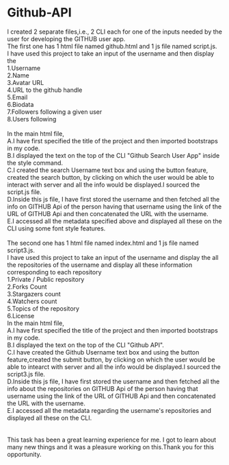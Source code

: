 # Github-API

I created 2 separate files,i.e., 2 CLI each for one of the inputs needed by the user for developing the GITHUB user app.\
The first one has 1 html file named github.html and 1 js file named script.js.\
I have used this project to take an input of the username and then display the\
1.Username\
2.Name\
3.Avatar URL\
4.URL to the github handle\
5.Email\
6.Biodata\
7.Followers following a given user\
8.Users following\
\
In the main html file,\
A.I have first specified the title of the project and then imported bootstraps in my code.\
B.I displayed the text on the top of the CLI "Github Search User App" inside the style command.\
C.I created the search Username text box and using the button feature, created the search button, by clicking on which the user would be able to interact with server and all the info would be displayed.I sourced the script.js file.\
D.Inside this js file, I have first stored the username and then fetched all the info on GITHUB Api of the person having that username using the link of the URL of GITHUB Api and then concatenated the URL with the username.\
E.I accessed all the metadata specified above and displayed all these on the CLI  using some font style features.\
\
The second one has 1 html file named index.html and 1 js file named script3.js.\
I have used this project to take an input of the username and display the all the repositories of the username and display all these information corresponding to each repository\
1.Private / Public repository\
2.Forks Count\
3.Stargazers count\
4.Watchers count\
5.Topics of the repository\
6.License\
In the main html file,\
A.I have first specified the title of the project and then imported bootstraps in my code.\
B.I displayed the text on the top of the CLI "Github API". \
C.I have created the Github Username text box and using the button feature,created the submit button, by clicking on which the user would be able to intearct with server and all the info would be displayed.I sourced the script3.js file.\
D.Inside this js file, I have first stored the username and then fetched all the info about the repositories on GITHUB Api of the person having that username using the link of the URL of GITHUB Api and then concatenated the URL with the username.\
E.I accessed all the metadata regarding the username's repositories and displayed all these on the CLI.\
\
\
This task has been a great learning experience for me. I got to learn about many new things and it was a pleasure working on this.Thank you for this opportunity.





